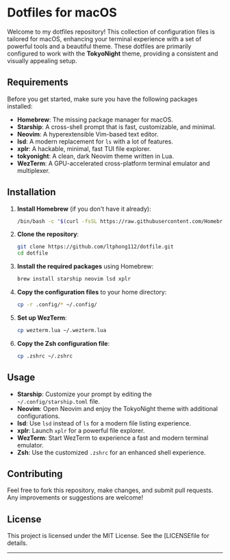 # Dotfiles for macOS

Welcome to my dotfiles repository! This collection of configuration files is tailored for macOS, enhancing your terminal experience with a set of powerful tools and a beautiful theme. These dotfiles are primarily configured to work with the **TokyoNight** theme, providing a consistent and visually appealing setup.

## Requirements

Before you get started, make sure you have the following packages installed:

- **Homebrew**: The missing package manager for macOS.
- **Starship**: A cross-shell prompt that is fast, customizable, and minimal.
- **Neovim**: A hyperextensible Vim-based text editor.
- **lsd**: A modern replacement for `ls` with a lot of features.
- **xplr**: A hackable, minimal, fast TUI file explorer.
- **tokyonight**: A clean, dark Neovim theme written in Lua.
- **WezTerm**: A GPU-accelerated cross-platform terminal emulator and multiplexer.

## Installation

1. **Install Homebrew** (if you don't have it already):
    ```sh
    /bin/bash -c "$(curl -fsSL https://raw.githubusercontent.com/Homebrew/install/HEAD/install.sh)"
    ```

2. **Clone the repository**:
    ```sh
    git clone https://github.com/ltphong112/dotfile.git
    cd dotfile
    ```

3. **Install the required packages** using Homebrew:
    ```sh
    brew install starship neovim lsd xplr
    ```

4. **Copy the configuration files** to your home directory:
    ```sh
    cp -r .config/* ~/.config/
    ```

5. **Set up WezTerm**:
    ```sh
    cp wezterm.lua ~/.wezterm.lua
    ```

6. **Copy the Zsh configuration file**:
    ```sh
    cp .zshrc ~/.zshrc
    ```

## Usage

- **Starship**: Customize your prompt by editing the `~/.config/starship.toml` file.
- **Neovim**: Open Neovim and enjoy the TokyoNight theme with additional configurations.
- **lsd**: Use `lsd` instead of `ls` for a modern file listing experience.
- **xplr**: Launch `xplr` for a powerful file explorer.
- **WezTerm**: Start WezTerm to experience a fast and modern terminal emulator.
- **Zsh**: Use the customized `.zshrc` for an enhanced shell experience.

## Contributing

Feel free to fork this repository, make changes, and submit pull requests. Any improvements or suggestions are welcome!

## License

This project is licensed under the MIT License. See the [LICENSEfile for details.

---
